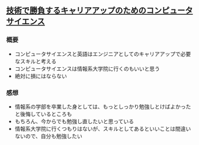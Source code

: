 ## [技術で勝負するキャリアアップのためのコンピュータサイエンス](https://qiita.com/erukiti/items/d4cf87dfb16625c72380)
### 概要
- コンピュータサイエンスと英語はエンジニアとしてのキャリアアップで必要なスキルと考える
- コンピュータサイエンスは情報系大学院に行くのもいいと思う
- 絶対に損にはならない

### 感想
- 情報系の学部を卒業した身としては、もっとしっかり勉強しとけばよかったと後悔しているところも
- もちろん、今からでも勉強し直したいと思っている
- 情報系大学院に行くつもりはないが、スキルとしてあるといいことは間違いないので、自分も勉強したい
